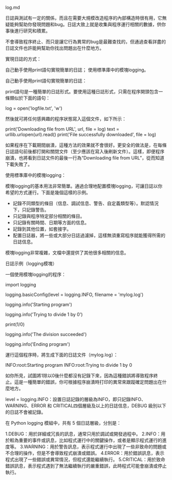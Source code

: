 log.md

日誌與測試有一定的關係，而且在需要大規模改造程序的內部構造時很有用，它無疑能夠幫助你發現問題和bug。日誌大致上就是收集與程序運行相關的數據，供你事後進行研究和積累。

不會導致程序終止、而只是讓它行為異常的bug是最難查找的，但通過查看詳盡的日誌文件也許能夠幫助你找出問題出在什麼地方。

實現日誌的方式：

自己動手使用print語句實現簡單的日誌；
使用標準庫中的模塊logging。

自己動手使用print語句實現簡單的日誌：

print語句是一種簡單的日誌形式。要使用這種日誌形式，只需在程序開頭包含一條類似於下面的語句：

log = open('logfile.txt', 'w')

然後就可將任何感興趣的程序狀態寫入這個文件，如下所示：

print('Downloading file from URL', url, file = log)
text = urllib.urlopen(url).read()
print('File successfully downloaded', file = log)

如果程序在下載期間崩潰，這種方法的效果就不會很好。更安全的做法是，在每條日誌語句前後都打開和關閉文件（至少應該在寫入後刷新文件）。這樣，即便程序崩潰，也將看到日誌文件的最後一行為“Downloading file from URL”，從而知道下載失敗了。

使用標準庫中的模塊logging：

模塊logging的基本用法非常簡單。通過合理地配置模塊logging，可讓日誌以你希望的方式運行。下面是幾個這樣的示例。

- 記錄不同類型的條目（信息、調試信息、警告、自定義類型等）。默認情況下，只記錄警告。
- 只記錄與程序特定部分相關的條目。
- 只記錄有關時間、日期等方面的信息。
- 記錄到其他位置，如套接字。
- 配置日誌器，將一些或大部分日誌過濾掉，這樣無須重寫程序就能獲得所需的日誌信息。

模塊logging非常複雜，文檔中還提供了其他很多相關的信息。

日誌示例（logging模塊）

一個使用模塊logging的程序：

import logging

logging.basicConfig(level = logging.INFO, filename = 'mylog.log')

logging.info('Starting program')

logging.info('Trying to divide 1 by 0')

print(1/0)

logging.info('The division succeeded')

logging.info('Ending program')

運行這個程序時，將生成下面的日誌文件（mylog.log）：

INFO:root:Starting program
INFO:root:Trying to divide 1 by 0

如你所見，試圖將1除以0後什麼都沒有記錄下來，因為這種錯誤將導致程序終止。這是一種簡單的錯誤，你可根據程序崩潰時打印的異常來跟蹤確定問題出在什麼地方。

level = logging.INFO：設置日誌記錄的層級為INFO，即只記錄INFO、WARNING、ERROR 和 CRITICAL四個層級及以上的日誌信息，DEBUG 級別以下的日誌不會被記錄。

在 Python logging 模組中，共有 5 個日誌層級，分別是：

1.DEBUG：用於詳細或冗長的訊息，通常只用於調試或開發過程中。
2.INFO：用於較為重要的事件或訊息，比如程式運行中的關鍵操作，或者是顯示程式運行的進度等。
3.WARNING：用於警告訊息，表示程式運行中出現了一些非致命的問題或不合理的操作，但是不會導致程式崩潰或錯誤。
4.ERROR：用於錯誤訊息，表示程式出現了一些錯誤或異常情況，但程式還能繼續執行。
5.CRITICAL：用於致命錯誤訊息，表示程式遇到了無法繼續執行的嚴重錯誤，此時程式可能會崩潰或停止執行。
